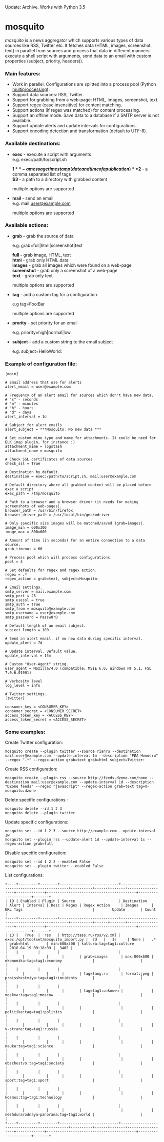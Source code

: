 Update: Archive. Works with Python 3.5


# mosquito

*mosquito* is a news aggregator which supports various types of data sources like RSS, Twitter etc. It fetches data (HTML, images, screenshot, text) in parallel from sources and process that data in different manners: execute a shell script with arguments, send data to an email with custom properties (subject, priority, headers)).

### Main features:

* Work in parallel. Configurations are splitted into a process pool (Python [multiproccessing](https://docs.python.org/3/library/multiprocessing.html)).
* Support data sources: RSS, Twitter.
* Support for grabbing from a web-page: HTML, images, screenshot, text.
* Support regex (case insensitive) for content matching.
* Support actions (if regex was matched) for content processing.
* Support an offline mode. Save data to a database if a SMTP server is not available.
* Support update alerts and update intervals for configurations.
* Support encoding detection and transformation (default to UTF-8).

### Available destinations:

* **exec** - execute a script with arguments  
  e.g. exec:/path/to/script.sh
  
  **$1** - a message timestamp (date and time of a publication)  
  **$2** - a comma separated list of tags  
  **$3** - a path to a directory with grabbed content

  multiple options are supported

* **mail** - send an email  
  e.g. mail:user@example.com

  multiple options are supported

### Available actions:


* **grab** - grab the source of data  
    
  e.g. grab=full|html|screenshot|text

  **full** - grab image, HTML, text  
  **html** - grab only HTML data  
  **images** - grab all images which were found on a web-page  
  **screenshot** - grab only a screenshot of a web-page  
  **text** - grab only text
    
  multiple options are supported
  
* **tag** - add a custom tag for a configuration.   
    
  e.g tag=Foo:Bar
    
  multiple options are supported
  
* **prority** - set priority for an email  
    
  e.g. priority=high|normal|low

* **subject** - add a custom string to the email subject  
    
  e.g. subject=HelloWorld: 

### Example of configuration file:

```
[main]

# Email address that use for alerts
alert_email = user@example.com

# Frequency of an alert email for sources which don't have new data.
# "s" - seconds
# "m" - minutes
# "h" - hours
# "d" - days
alert_interval = 1d

# Subject for alert emails 
alert_subject = ***Mosquito: No new data ***

# Set custom mime type and name for attachments. It could be need for ELK imap plugin, for instance :)
attachment_mime = logstash
attachment_name = mosquito

# Check SSL certificates of data sources
check_ssl = True

# Destination by default.
destination = exec:/path/to/script.sh, mail:user@example.com

# Default directory where all grabbed content will be placed before exec a script
exec_path = /tmp/mosquito

# Path to a browser and a browser driver (it needs for making screenshots of web-pages).
browser_path = /usr/bin/firefox
browser_driver_path = /usr/local/bin/geckodriver

# Only specific size images will be matched/saved (grab=images).
image_min = 600x300
image_max = 800x600

# Amount of time (in seconds) for an entire connection to a data source.
grab_timeout = 60

# Process pool which will process configurations.
pool = 4

# Set defaults for regex and regex action.
regex = .*
regex_action = grab=text, subject=Mosquito:

# Email settings.
smtp_server = mail.example.com
smtp_port = 25
smtp_usessl = true
smtp_auth = true
smtp_from = mosquito@example.com
smtp_username = user@example.com
smtp_password = Passw0rD

# Default length of an email subject.
subject_length = 100

# Send an alert email, if no new data during specific interval.
update_alert = 7d

# Update interval. Default value.
update_interval = 15m

# Custom "User-Agent" string.
user_agent = Mozilla/4.0 (compatible; MSIE 6.0; Windows NT 5.1; FSL 7.0.6.01001)

# Verbosity level
log_level = info

# Twitter settings.
[twitter]

consumer_key = <CONSUMER_KEY>
consumer_secret = <CONSUMER_SECRET>
access_token_key = <ACCESS_KEY>
access_token_secret = <ACCESS_SECRET>
```

### Some examples:


Create Twitter configuration:
```
mosquito create --plugin twitter --source rianru --destination mail:user@example.com --update-interval 1m --description "РИА Новости" --regex ".*" --regex-action grab=text grab=html subject=Twitter: 
```

Create RSS configuration:
```
mosquito create --plugin rss --source http://feeds.dzone.com/home --destination mail:user@example.com --update-interval 1d --description "DZone feeds" --regex "javascript" --regex-action grab=text tag=X-mosquito:dzone 
```

Delete specific configurations :
```
mosquito delete --id 1 2 3
mosquito delete --plugin twitter
```

Update specific configurations:
```
mosquito set --id 1 2 3 --source http://example.com --update-interval 1w
mosquito set --plugin rss --update-alert 1d --update-interval 1s --regex-action grab=full
```

Disable specific configuration:
```
mosquito set --id 1 2 3 --enabled False
mosquito set --plugin twitter --enabled False
```

List configurations:

```
+----+---------+--------+---------------------------+--------------------------------------+-------+----------+------+-------+------------------+-------------+-----------------------------------------+---------------------+-------+
| ID | Enabled | Plugin | Source                    | Destination                          | Alert | Interval | Desc | Regex | Regex Action     | Images      | URL Tags                                |        Update       | Count |
+----+---------+--------+---------------------------+--------------------------------------+-------+----------+------+-------+------------------+-------------+-----------------------------------------+---------------------+-------+
| 13 |   True  |  rss   | http://tass.ru/rss/v2.xml | exec:/opt/toolset/mosquito_import.py |  7d   |   1s     | None |   .*  | grab=html        | min:600x300 | kultura:tag=tag1:culture                | 2018-04-19 09:18:09 |  3402 |
|    |         |        |                           |                                      |       |          |      |       | grab=images      | max:800x600 | ekonomika:tag=tag1:economy              |                     |       |
|    |         |        |                           |                                      |       |          |      |       | tag=lang:ru      | format:jpeg | proisshestviya:tag=tag1:incidents       |                     |       |
|    |         |        |                           |                                      |       |          |      |       | tag=tag1:unknown |             | moskva:tag=tag1:moscow                  |                     |       |
|    |         |        |                           |                                      |       |          |      |       |                  |             | politika:tag=tag1:politics              |                     |       |
|    |         |        |                           |                                      |       |          |      |       |                  |             | v-strane:tag=tag1:russia                |                     |       |
|    |         |        |                           |                                      |       |          |      |       |                  |             | nauka:tag=tag1:science                  |                     |       |
|    |         |        |                           |                                      |       |          |      |       |                  |             | obschestvo:tag=tag1:society             |                     |       |
|    |         |        |                           |                                      |       |          |      |       |                  |             | sport:tag=tag1:sport                    |                     |       |
|    |         |        |                           |                                      |       |          |      |       |                  |             | kosmos:tag=tag1:technology              |                     |       |
|    |         |        |                           |                                      |       |          |      |       |                  |             | mezhdunarodnaya-panorama:tag=tag1:world |                     |       |
+----+---------+--------+---------------------------+--------------------------------------+-------+----------+------+-------+------------------+-------------+-----------------------------------------+---------------------+-------+

```

